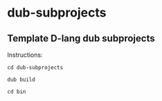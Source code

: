 # dub-subprojects

## Template D-lang dub subprojects

Instructions:

```
cd dub-subprojects

dub build

cd bin
```

